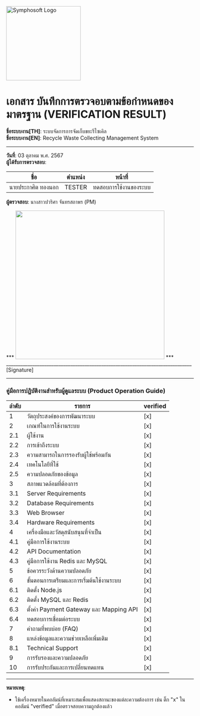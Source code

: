<img src="https://www.symphosoft.com/logo/symphosoftLogo.png" alt="Symphosoft Logo" width="200"/>

# เอกสาร บันทึกการตรวจอบตามข้อกำหนดของมาตรฐาน (VERIFICATION RESULT)

**ชื่อระบบงาน[TH]**: ระบบจัดการการจัดเก็บขยะรีไซเคิล  
**ชื่อระบบงาน[EN]**: Recycle Waste Collecting Management System  

---

**วันที่**:  03 ตุลาคม พ.ศ. 2567  
**ผู้ได้รับการตรวจสอบ**:  

| ชื่อ             | ตำแหน่ง  | หน้าที่                                  |
|------------------|-----------|------------------------------------------|
| นายประกาศิต ทองนอก | TESTER    | ทดสอบการใช้งานของระบบ |  
  

**ผู้ตรวจสอบ**:  นางสาวปวริศา จันทรสถาพร (PM)  


***  <img src="https://www.symphosoft.com/signature_pawarisa.png"  width="400"/>         ***      
 ______________________________________________________________________________  [Signature]

---  


### คู่มือการปฏิบัติงานสำหรับผู้ดูแลระบบ (Product Operation Guide)   

| ลำดับ | รายการ                                                               | verified |
|-------|------------------------------------------------------------------------|----------|
| 1     | วัตถุประสงค์ของการพัฒนาระบบ                                          | [x]      |
| 2     | เกณฑ์ในการใช้งานระบบ                                                  | [x]      |
| 2.1   | ผู้ใช้งาน                                                             | [x]      |
| 2.2   | การเข้าถึงระบบ                                                        | [x]      |
| 2.3   | ความสามารถในการรองรับผู้ใช้พร้อมกัน                                   | [x]      |
| 2.4   | เทคโนโลยีที่ใช้                                                       | [x]      |
| 2.5   | ความปลอดภัยของข้อมูล                                                  | [x]      |
| 3     | สภาพแวดล้อมที่ต้องการ                                                 | [x]      |
| 3.1   | Server Requirements                                                   | [x]      |
| 3.2   | Database Requirements                                                 | [x]      |
| 3.3   | Web Browser                                                           | [x]      |
| 3.4   | Hardware Requirements                                                 | [x]      |
| 4     | เครื่องมือและวัสดุสนับสนุนที่จำเป็น                                   | [x]      |
| 4.1   | คู่มือการใช้งานระบบ                                                   | [x]      |
| 4.2   | API Documentation                                                     | [x]      |
| 4.3   | คู่มือการใช้งาน Redis และ MySQL                                       | [x]      |
| 5     | ข้อควรระวังด้านความปลอดภัย                                            | [x]      |
| 6     | ขั้นตอนการเตรียมและการเริ่มต้นใช้งานระบบ                             | [x]      |
| 6.1   | ติดตั้ง Node.js                                                       | [x]      |
| 6.2   | ติดตั้ง MySQL และ Redis                                               | [x]      |
| 6.3   | ตั้งค่า Payment Gateway และ Mapping API                               | [x]      |
| 6.4   | ทดสอบการเชื่อมต่อระบบ                                                 | [x]      |
| 7     | คำถามที่พบบ่อย (FAQ)                                                  | [x]      |
| 8     | แหล่งข้อมูลและความช่วยเหลือเพิ่มเติม                                  | [x]      |
| 8.1   | Technical Support                                                     | [x]      |
| 9     | การรับรองและความปลอดภัย                                               | [x]      |
| 10    | การรับประกันและการเปลี่ยนทดแทน                                        | [x]      |


---

**หมายเหตุ**:  
- ใช้เครื่องหมายในคอลัมน์ที่เหมาะสมเพื่อแสดงสถานะของแต่ละความต้องการ เช่น ติ๊ก "x" ในคอลัมน์ "verified" เมื่อตรวจสอบความถูกต้องแล้ว  

